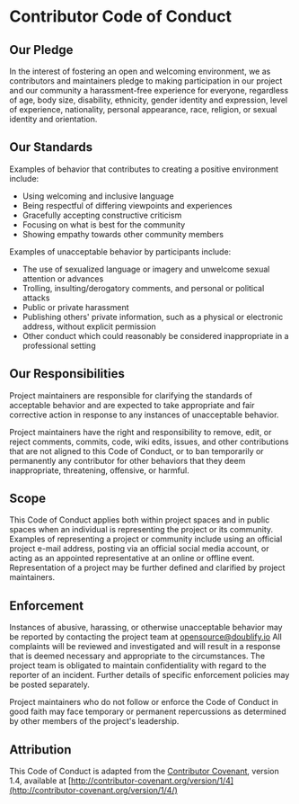# Contributor Code of Conduct

## Our Pledge

In the interest of fostering an open and welcoming environment,
we as contributors and maintainers pledge to making participation in our project and
our community a harassment-free experience for everyone, regardless of age,
body size, disability, ethnicity, gender identity and expression,
level of experience, nationality, personal appearance, race, religion,
or sexual identity and orientation.

## Our Standards

Examples of behavior that contributes to creating a positive environment include:

*   Using welcoming and inclusive language
*   Being respectful of differing viewpoints and experiences
*   Gracefully accepting constructive criticism
*   Focusing on what is best for the community
*   Showing empathy towards other community members

Examples of unacceptable behavior by participants include:

*   The use of sexualized language or imagery and unwelcome sexual attention or advances
*   Trolling, insulting/derogatory comments, and personal or political attacks
*   Public or private harassment
*   Publishing others' private information, such as a physical or electronic address, without explicit permission
*   Other conduct which could reasonably be considered inappropriate in a professional setting

## Our Responsibilities

Project maintainers are responsible for clarifying the standards of acceptable
behavior and are expected to take appropriate and fair corrective action in
response to any instances of unacceptable behavior.

Project maintainers have the right and responsibility to remove, edit,
or reject comments, commits, code, wiki edits, issues,
and other contributions that are not aligned to this Code of Conduct,
or to ban temporarily or permanently any contributor for other behaviors that they deem inappropriate,
threatening, offensive, or harmful.

## Scope

This Code of Conduct applies both within project spaces and in public spaces
when an individual is representing the project or its community.
Examples of representing a project or community include using an official project e-mail address,
posting via an official social media account,
or acting as an appointed representative at an online or offline event.
Representation of a project may be further defined and clarified by project maintainers.

## Enforcement

Instances of abusive, harassing, or otherwise unacceptable behavior may be reported
by contacting the project team at opensource@doublify.io All complaints will be reviewed
and investigated and will result in a response that is deemed necessary
and appropriate to the circumstances. The project team is obligated to maintain confidentiality
with regard to the reporter of an incident.
Further details of specific enforcement policies may be posted separately.

Project maintainers who do not follow or enforce the Code of Conduct in good
faith may face temporary or permanent repercussions as determined by other
members of the project's leadership.

## Attribution

This Code of Conduct is adapted from the [Contributor Covenant](http://contributor-covenant.org),
version 1.4, available at [http://contributor-covenant.org/version/1/4](http://contributor-covenant.org/version/1/4/)
